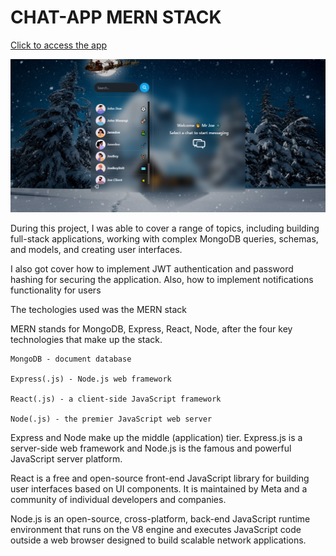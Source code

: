 # CHAT-APP MERN STACK

[Click to access the app](https://chat-app-production-j5xl.onrender.com/)

![Chat-app UI](/frontend/src/assets/readme.png)

During this project, I was able to cover a range of topics, including building full-stack applications, working with complex MongoDB queries, schemas, and models, and creating user interfaces.

I also got cover how to implement JWT authentication and password hashing for securing the application. Also, how to implement notifications functionality for users

The techologies used was the MERN stack

MERN stands for MongoDB, Express, React, Node, after the four key technologies that make up the stack.

    MongoDB - document database

    Express(.js) - Node.js web framework

    React(.js) - a client-side JavaScript framework

    Node(.js) - the premier JavaScript web server

Express and Node make up the middle (application) tier. Express.js is a server-side web framework and Node.js is the famous and powerful JavaScript server platform.

React is a free and open-source front-end JavaScript library for building user interfaces based on UI components. It is maintained by Meta and a community of individual developers and companies.

Node.js is an open-source, cross-platform, back-end JavaScript runtime environment that runs on the V8 engine and executes JavaScript code outside a web browser designed to build scalable network applications.
